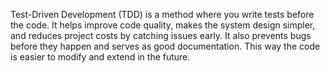 Test-Driven Development (TDD) is a method where you write tests before the code. It helps improve code quality, makes the system design simpler, and reduces project costs by catching issues early. It also prevents bugs before they happen and serves as good documentation. This way the code is easier to modify and extend in the future.
